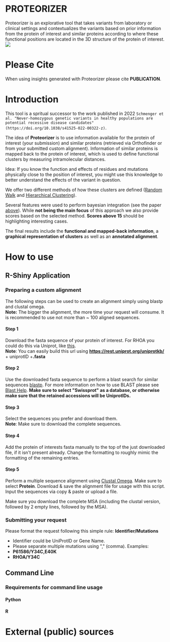 # PROTEORIZER
Proteorizer is an explorative tool that takes variants from laboratory or clinical settings and contextualizes the variants based on prior information from the protein of interest and similar proteins according to where these functional positions are located in the 3D structure of the protein of interest.
<img src="https://github.com/tschmenger/PROTEORIZER/blob/4e16b172e6d920daf4007e048936df43805d1d30/GraphicalAbstract.svg?sanitize=true">

# Please Cite
When using insights generated with Proteorizer please cite **PUBLICATION**.

# Introduction
This tool is a spritual successor to the work published in 2022 ```Schmenger et al. "Never-homozygous genetic variants in healthy populations are potential recessive disease candidates" (https://doi.org/10.1038/s41525-022-00322-z)```.

The idea of **Proteorizer** is to use information available for the protein of interest (your submission) and similar proteins (retrieved via Orthofinder or from your submitted custom alignment). Information of similar proteins is mapped back to the protein of interest, which is used to define functional clusters by measuring intramolecular distances.

Idea: If you know the function and effects of residues and mutations physically close to the position of interest, you might use this knowledge to better understand the effects of the variant in question.

We offer two different methods of how these clusters are defined ([Random Walk](https://igraph.org/r/doc/cluster_walktrap.html) and [Hierarchical Clustering](https://www.rdocumentation.org/packages/stats/versions/3.6.2/topics/hclust)).

Several features were used to perform bayesian integration (see the paper [above](https://doi.org/10.1038/s41525-022-00322-z)). While **not being the main focus** of this approach we also provide scores based on the selected method. **Scores above 15** should be highlighting interesting cases.

The final results include the **functional and mapped-back information**, a **graphical representation of clusters** as well as an **annotated alignment**.


# How to use
## R-Shiny Application

### Preparing a custom alignment
The following steps can be used to create an alignment simply using blastp and clustal omega. <br>
**Note:** The bigger the alignment, the more time your request will consume. It is recommended to use not more than ~ 100 aligned sequences.

#### Step 1
Download the fasta sequence of your protein of interest. For RHOA you could do this via Uniprot, like [this](https://rest.uniprot.org/uniprotkb/P61586.fasta). <br>
**Note**: You can easily build this url using **https://rest.uniprot.org/uniprotkb/** + uniprotID +**.fasta**

#### Step 2
Use the downloaded fasta sequence to perform a blast search for similar sequences [blastp](https://blast.ncbi.nlm.nih.gov/Blast.cgi?PAGE=Proteins). For more information on how to use BLAST please see [Blast Help](https://blast.ncbi.nlm.nih.gov/doc/blast-help/). **Make sure to select "Swissprot" as a database, or otherwise make sure that the retained accessions will be UniprotIDs.**

#### Step 3
Select the sequences you prefer and download them. <br>
**Note**: Make sure to download the complete sequences.
  
#### Step 4
Add the protein of interests fasta manually to the top of the just downloaded file, if it isn't present already. Change the formatting to roughly mimic the formatting of the remaining entries.
  
#### Step 5
Perform a multiple sequence alignment using [Clustal Omega](https://www.ebi.ac.uk/Tools/msa/clustalo/). Make sure to select **Protein**. Download & save the alignment file for usage with this script. Input the sequences via copy & paste or upload a file.

Make sure you download the complete MSA (including the clustal version, followed by 2 empty lines, followed by the MSA).

### Submitting your request
Please format the request following this simple rule:
**Identifier/Mutations**
- Identifier could be UniProtID or Gene Name. 
- Please separate multiple mutations using "," (comma).
Examples: 
- **P61586/Y34C,E40K** 
- **RHOA/Y34C**

## Command Line
### Requirements for command line usage
#### Python

#### R







# External (public) sources
